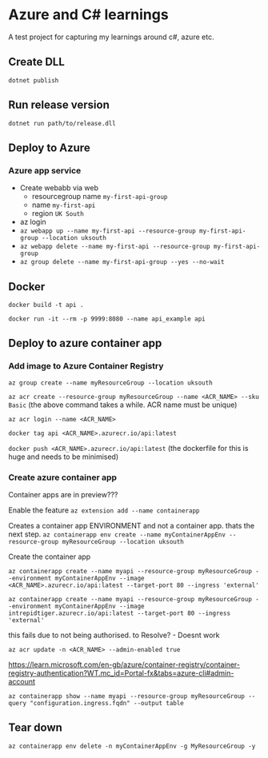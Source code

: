 # Azure and C# learnings

A test project for capturing my learnings around c#, azure etc.

## Create DLL

`dotnet publish`

## Run release version

`dotnet run path/to/release.dll`

## Deploy to Azure

### Azure app service

- Create webabb via web
  - resourcegroup name `my-first-api-group`
  - name `my-first-api`
  - region `UK South`
- az login
- `az webapp up --name my-first-api --resource-group my-first-api-group --location uksouth`
- `az webapp delete --name my-first-api --resource-group my-first-api-group`
- `az group delete --name my-first-api-group --yes --no-wait`


## Docker 

`docker build -t api .`

`docker run -it --rm -p 9999:8080 --name api_example api`

## Deploy to azure container app

### Add image to Azure Container Registry

`az group create --name myResourceGroup --location uksouth`

`az acr create --resource-group myResourceGroup --name <ACR_NAME> --sku Basic`
(the above command takes a while.  ACR name must be unique)

`az acr login --name <ACR_NAME>`

`docker tag api <ACR_NAME>.azurecr.io/api:latest`

`docker push <ACR_NAME>.azurecr.io/api:latest`
(the dockerfile for this is huge and needs to be minimised)

### Create azure container app 

Container apps are in preview???

Enable the feature
`az extension add --name containerapp`

Creates a container app ENVIRONMENT and not a container app.  thats the next step.
`az containerapp env create --name myContainerAppEnv --resource-group myResourceGroup --location uksouth`

Create the container app

`az containerapp create --name myapi --resource-group myResourceGroup --environment myContainerAppEnv --image <ACR_NAME>.azurecr.io/api:latest --target-port 80 --ingress 'external'`

`az containerapp create --name myapi --resource-group myResourceGroup --environment myContainerAppEnv --image intrepidtiger.azurecr.io/api:latest --target-port 80 --ingress 'external'`

this fails due to not being authorised. to Resolve? - Doesnt work

`az acr update -n <ACR_NAME> --admin-enabled true`


https://learn.microsoft.com/en-gb/azure/container-registry/container-registry-authentication?WT.mc_id=Portal-fx&tabs=azure-cli#admin-account

`az containerapp show --name myapi --resource-group myResourceGroup --query "configuration.ingress.fqdn" --output table`


## Tear down

`az containerapp env delete -n myContainerAppEnv -g MyResourceGroup -y`






